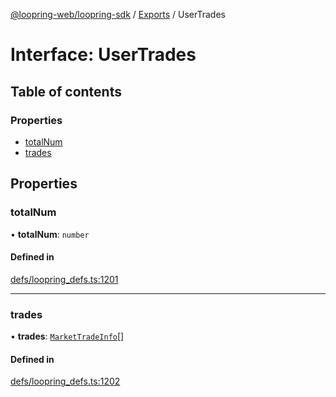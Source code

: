 [@loopring-web/loopring-sdk](../README.md) / [Exports](../modules.md) / UserTrades

# Interface: UserTrades

## Table of contents

### Properties

- [totalNum](UserTrades.md#totalnum)
- [trades](UserTrades.md#trades)

## Properties

### totalNum

• **totalNum**: `number`

#### Defined in

[defs/loopring_defs.ts:1201](https://github.com/Loopring/loopring_sdk/blob/538bd47/src/defs/loopring_defs.ts#L1201)

___

### trades

• **trades**: [`MarketTradeInfo`](MarketTradeInfo.md)[]

#### Defined in

[defs/loopring_defs.ts:1202](https://github.com/Loopring/loopring_sdk/blob/538bd47/src/defs/loopring_defs.ts#L1202)
